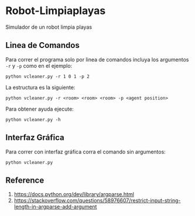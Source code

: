 # Robot-Limpiaplayas
Simulador de un robot limpia playas

## Linea de Comandos
Para correr el programa solo por linea de comandos incluya los argumentos `-r` y `-p` como en el ejemplo:
```
python vcleaner.py -r 1 0 1 -p 2
```

La estructura es la siguiente:
```
python vcleaner.py -r <room> <room> <room> -p <agent position>
```

Para obtener ayuda ejecute:
```
python vcleaner.py -h
```

## Interfaz Gráfica
Para correr con interfaz gráfica corra el comando sin argumentos:
```
python vcleaner.py
```

## Reference
1. https://docs.python.org/dev/library/argparse.html
2. https://stackoverflow.com/questions/58976607/restrict-input-string-length-in-argparse-add-argument
